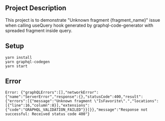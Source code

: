 ## Project Description

This project is to demonstrate "Unknown fragment {fragment_name}" issue when calling useQuery hook generated by graphql-code-generator with spreaded fragment inside query.

## Setup

```
yarn install
yarn graphql-codegen
yarn start
```

## Error

```
Error: {"graphQLErrors":[],"networkError":{"name":"ServerError","response":{},"statusCode":400,"result":{"errors":[{"message":"Unknown fragment \"IsFavorite\".","locations":[{"line":16,"column":8}],"extensions":{"code":"GRAPHQL_VALIDATION_FAILED"}}]}},"message":"Response not successful: Received status code 400"}
```
